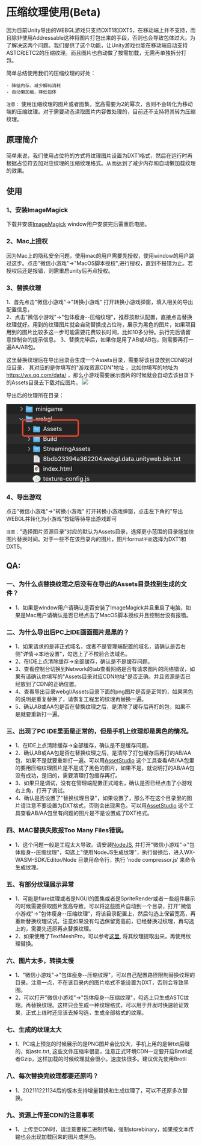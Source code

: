 # 压缩纹理使用(Beta)

因为目前Unity导出的WEBGL游戏只支持DXT1和DXT5，在移动端上并不支持，而且除非使用Addressable这种将图片打包出来的手段，否则也会导致包体过大。为了解决这两个问题。我们提供了这个功能，让Unity游戏也能在移动端自动支持ASTC和ETC2的压缩纹理。而且图片也自动做了按需加载，无需再单独拆分打包。

简单总结使用我们的压缩纹理的好处：

    - 降低内存、减少解码消耗
    - 自动懒加载，降低包体

`注意：` 使用压缩纹理的图片或者图集，宽高需要为2的幂次，否则不会转化为移动端的压缩纹理。对于需要动态读取图片内容做处理的，目前还不支持将其转为压缩纹理。

## 原理简介
简单来说，我们使用占位符的方式将纹理图片设置为DXT1格式，然后在运行时再根据占位符去加对应纹理的压缩纹理格式。从而达到了减少内存和自动懒加载纹理的效果。

## 使用
### 1、安装ImageMagick
下载并安装[ImageMagick](https://imagemagick.org/index.php) window用户安装完后需重启电脑。
### 2、Mac上授权
因为Mac上的隐私安全问题，使用mac的用户需要先授权，使用window的用户跳过这步。点击"微信小游戏"->"MacOS脚本授权",进行授权，直到不报错为止。若授权后还是报错，则需重启unity后再点授权。

### 3、替换纹理
1、首先点击"微信小游戏"->"转换小游戏" 打开转换小游戏弹窗，填入相关的导出配置信息，  
2、点击"微信小游戏"->"包体瘦身--压缩纹理"，推荐按默认配置，直接点击替换纹理就好。用到的纹理图片就会自动替换成占位符，展示为黑色的图片，如果项目用到的图片比较多这一步可能需要花费较长时间，比如10多分钟。执行完后请留意控制台的提示信息。
3、替换完毕后，如果你是用了AB或AB包，则需要再打一遍AA/AB包。

这里替换纹理后在导出目录会生成一个Assets目录，需要将该目录放到CDN的对应目录， 其对应的是你填写的"游戏资源CDN"地址 ，比如你填写的地址为 https://wx.qq.com/data/
，那么小游戏需要展示图片的时候就会自动去该目录下的Assets目录去下载对应图片。
<image src="../image/maineditor.png" width="600"/>    

导出后的纹理所在目录：  

![avatar](../image/assets2.png)

### 4、导出游戏
点击"微信小游戏"->"转换小游戏" 打开转换小游戏弹窗，点击左下角的"导出WEBGL并转化为小游戏"按钮等待导出游戏即可


`注意：`"选择图片资源目录"对应的默认为Assets目录，选择更小范围的目录能加快图片替换时间。对于一些不在该目录内的图片，图片format`不能`选择为DXT1和DXT5。

## QA:
###  一、为什么点替换纹理之后没有在导出的Assets目录找到生成的文件？  
  * 1、如果是window用户请确认是否安装了ImageMagick并且重启了电脑，如果是Mac用户请确认是否已经点击了MacOS脚本授权并且控制台没有报错。

### 二、为什么导出后PC上IDE画面图片是黑的？  
  * 1、如果请求的是非正式域名，或者不是管理端配置的域名，请确认是否右侧"详情->本地设置"，勾选上了不校验合法域名。
  * 2、在IDE上点清除缓存->全部缓存，确认是不是缓存问题。  
  * 3、查看控制台切换到Network的tab查看网络是否有请求图片的网络错误，如果有请确认你填写的"Assets目录对应CDN地址"是否正确。并且资源是否已经放到了CDN的正确位置。  
  * 4、查看导出目录webgl/Assets目录下面的png图片是否是正常的，如果黑色的说明是重复替换了，请恢复工程里的纹理再替换一遍。  
  * 5、确认AB或AA包是否在替换纹理之后，是清除了缓存后再打的包，如果不是就要重新打一遍。  
### 三、出现了PC IDE里面是正常的，但是手机上纹理却是黑色的情况。  
  * 1、在IDE上点清除缓存->全部缓存，确认是不是缓存问题。
  * 2、确认AB或AA包是否在替换纹理之后，是清除了打包缓存后再打的AB/AA包，如果不是就要重新打一遍。可以用[AssetStudio](https://github.com/Perfare/AssetStudio/releases) 这个工具查看AB/AA包里的要用压缩纹理图片是不是成了黑色的图片，如果不是，就说明打的AB/AA包没有成功，是旧的，需要清理打包缓存再打。
  * 3、如果只是调试，没有在管理端配置正式域名，确认是否已经点击了小游戏右上角，打开了调试。
  * 4、确认是否设置了"替换纹理目录"，如果设置了，那么不在这个目录里的图片请注意不要设置为DXT格式，否则会出现黑色。可以用[AssetStudio](https://github.com/Perfare/AssetStudio/releases) 这个工具查看AB/AA包里有问题的图片是不是设置成了DXT格式。

### 四、MAC替换失败报Too Many Files错误。
  * 1、这个问题一般是工程太大导致。请安装[NodeJS](https://nodejs.org/en/), 并打开"微信小游戏"->"包体瘦身--压缩纹理"，勾选上"使用NodeJS生成纹理"，执行替换后，进入WX-WASM-SDK/Editor/Node 目录用命令行，执行 ’node compressor.js‘ 来命令生成纹理。

### 五、有部分纹理展示异常
  * 1、可能是flare纹理或者是NGUI的图集或者是SpriteRender或者一些组件展示的时候需要获取图片宽高导致，可以将这些图片自动到一个目录，打开"微信小游戏"->"包体瘦身--压缩纹理"，将该目录配置上，然后勾选上保留宽高，再重新替换纹理试试。注意如果没有勾选保留宽高前，已经替换过纹理，再勾选上的，需要先还原再点替换纹理。
  * 2、如果使用了TextMeshPro，可以参考[这里](https://zhuanlan.zhihu.com/p/401559453), 将其纹理提取出来，再使用纹理替换。

### 六、图片太多，转换太慢
 * 1、"微信小游戏"->"包体瘦身--压缩纹理"，可以自己配置路径限制替换纹理的目录。注意一点，不在该目录内的图片格式不能设置为DXT，否则会导致黑图。
 * 2、可以打开"微信小游戏"->"包体瘦身--压缩纹理"，勾选上只生成ASTC纹理。再替换纹理。这样只会生成一种纹理格式，可以用于开发时快速验证效果，正式上线时还应该去掉勾选，生成全部格式的纹理。

### 七、生成的纹理太大
* 1、PC端上预览的时候展示的是PNG图片会比较大，手机上用的是带txt后缀的，如astc.txt, 这些文件压缩率很高，注意正式环境CDN一定要开启Brotli或者Gzip，这样加载的时候纹理就会很小。速度快很多。建议优先使用Brotli

### 八、每次替换完纹理都要还原吗？
* 1、202111221134后的版本支持增量替换和生成纹理了，可以不还原多次替换。

### 九、资源上传至CDN的注意事项
* 1、上传至CDN时，请注意要按二进制传输，强制storebinary，如果按文本传输也会出现加载回来的图片成黑色。


